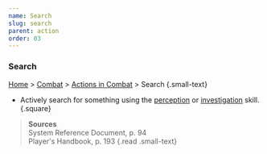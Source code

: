 ```yaml
---
name: Search
slug: search
parent: action
order: 03
---
```

### Search
[Home](dm-operations-center) > [Combat](combat) > [Actions in Combat](actions-in-combat) > Search {.small-text}

- Actively search for something using the [perception](perception) or [investigation](investigation) skill.
{.square}

> **Sources** <br/>
> System Reference Document, p. 94 <br/>
> Player's Handbook, p. 193
{.read .small-text}